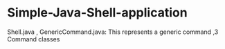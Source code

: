 # Simple-Java-Shell-application
Shell.java , GenericCommand.java: This represents a generic command ,3  Command classes
